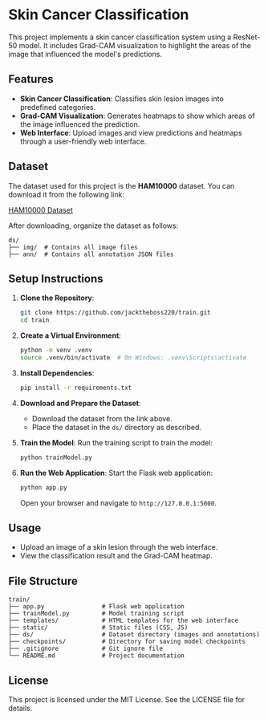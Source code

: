 # Skin Cancer Classification 

This project implements a skin cancer classification system using a ResNet-50 model. It includes Grad-CAM visualization to highlight the areas of the image that influenced the model's predictions.

## Features

-   **Skin Cancer Classification**: Classifies skin lesion images into predefined categories.
-   **Grad-CAM Visualization**: Generates heatmaps to show which areas of the image influenced the prediction.
-   **Web Interface**: Upload images and view predictions and heatmaps through a user-friendly web interface.

## Dataset

The dataset used for this project is the **HAM10000** dataset. You can download it from the following link:

[HAM10000 Dataset](https://assets.supervisely.com/remote/eyJsaW5rIjogImZzOi8vYXNzZXRzLzEzMThfU2tpbiBDYW5jZXI6IEhBTTEwMDAwL3NraW4tY2FuY2VyOi1oYW0xMDAwMC1EYXRhc2V0TmluamEudGFyIiwgInNpZyI6ICJ0MG9heU0xaGQrQSs1ZnBDMjc5ei9ncCt5REJDYVBPS1RXeFQ4dkRKZzBVPSJ9)

After downloading, organize the dataset as follows:

```
ds/
├── img/  # Contains all image files
├── ann/  # Contains all annotation JSON files
```

## Setup Instructions

1. **Clone the Repository**:

    ```bash
    git clone https://github.com/jacktheboss220/train.git
    cd train
    ```

2. **Create a Virtual Environment**:

    ```bash
    python -m venv .venv
    source .venv/bin/activate  # On Windows: .venv\Scripts\activate
    ```

3. **Install Dependencies**:

    ```bash
    pip install -r requirements.txt
    ```

4. **Download and Prepare the Dataset**:

    - Download the dataset from the link above.
    - Place the dataset in the `ds/` directory as described.

5. **Train the Model**:
   Run the training script to train the model:

    ```bash
    python trainModel.py
    ```

6. **Run the Web Application**:
   Start the Flask web application:
    ```bash
    python app.py
    ```
    Open your browser and navigate to `http://127.0.0.1:5000`.

## Usage

-   Upload an image of a skin lesion through the web interface.
-   View the classification result and the Grad-CAM heatmap.

## File Structure

```
train/
├── app.py                # Flask web application
├── trainModel.py         # Model training script
├── templates/            # HTML templates for the web interface
├── static/               # Static files (CSS, JS)
├── ds/                   # Dataset directory (images and annotations)
├── checkpoints/          # Directory for saving model checkpoints
├── .gitignore            # Git ignore file
└── README.md             # Project documentation
```

## License

This project is licensed under the MIT License. See the LICENSE file for details.
